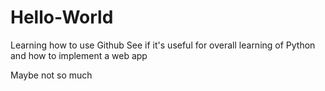 # Hello-World
Learning how to use Github
See if it's useful for overall learning of Python and how to implement a web app

Maybe not so much
